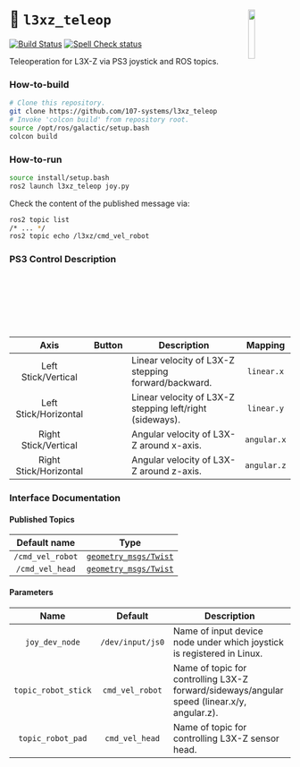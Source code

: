 <a href="https://107-systems.org/"><img align="right" src="https://raw.githubusercontent.com/107-systems/.github/main/logo/107-systems.png" width="15%"></a>
:floppy_disk: `l3xz_teleop`
===========================
[![Build Status](https://github.com/107-systems/l3xz_teleop/actions/workflows/ros2.yml/badge.svg)](https://github.com/107-systems/l3xz_teleop/actions/workflows/ros2.yml)
[![Spell Check status](https://github.com/107-systems/l3xz_teleop/actions/workflows/spell-check.yml/badge.svg)](https://github.com/107-systems/l3xz_teleop/actions/workflows/spell-check.yml)

Teleoperation for L3X-Z via PS3 joystick and ROS topics.

### How-to-build
```bash
# Clone this repository.
git clone https://github.com/107-systems/l3xz_teleop
# Invoke 'colcon build' from repository root.
source /opt/ros/galactic/setup.bash
colcon build
```

### How-to-run
```bash
source install/setup.bash
ros2 launch l3xz_teleop joy.py
```
Check the content of the published message via:
```bash
ros2 topic list
/* ... */
ros2 topic echo /l3xz/cmd_vel_robot
```

### PS3 Control Description
| Axis | Button | Description | Mapping |
|:-:|:-:|-|:-:|
| Left Stick/Vertical | | Linear velocity of L3X-Z stepping forward/backward. | `linear.x` |
| Left Stick/Horizontal | | Linear velocity of L3X-Z stepping left/right (sideways). | `linear.y` |
| Right Stick/Vertical | | Angular velocity of L3X-Z around x-axis. | `angular.x` |
| Right Stick/Horizontal | | Angular velocity of L3X-Z around z-axis. | `angular.z` |


### Interface Documentation
#### Published Topics
| Default name | Type |
|:-:|:-:|
| `/cmd_vel_robot` | [`geometry_msgs/Twist`](https://docs.ros.org/en/noetic/api/geometry_msgs/html/msg/Twist.html) |
| `/cmd_vel_head` | [`geometry_msgs/Twist`](https://docs.ros.org/en/noetic/api/geometry_msgs/html/msg/Twist.html) |

#### Parameters
| Name | Default | Description |
|:-:|:-:|-|
| `joy_dev_node` | `/dev/input/js0` | Name of input device node under which joystick is registered in Linux. |
| `topic_robot_stick` | `cmd_vel_robot` | Name of topic for controlling L3X-Z forward/sideways/angular speed (linear.x/y, angular.z). |
| `topic_robot_pad` | `cmd_vel_head` | Name of topic for controlling L3X-Z sensor head. |
